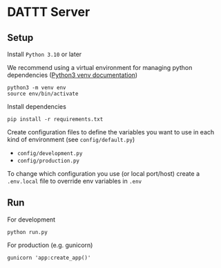# DATTT Server

## Setup
Install `Python 3.10` or later

We recommend using a virtual environment for managing python dependencies ([Python3 venv documentation](https://docs.python.org/3/library/venv.html))
```
python3 -m venv env
source env/bin/activate
```

Install dependencies
```
pip install -r requirements.txt
```

Create configuration files to define the variables you want to use in each kind of environment (see `config/default.py`)

- `config/development.py`
- `config/production.py`

To change which configuration you use (or local port/host) create a `.env.local` file to override env variables in `.env`

## Run
For development 
```
python run.py
```

For production (e.g. gunicorn)
```
gunicorn 'app:create_app()'
```

